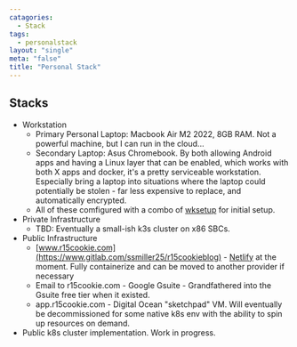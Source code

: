 ```yaml
---
catagories:
  - Stack
tags:
  - personalstack
layout: "single"
meta: "false"
title: "Personal Stack"
---
```


## Stacks

- Workstation
  - Primary Personal Laptop: Macbook Air M2 2022, 8GB RAM.  Not a powerful machine, but I can run in the cloud...
  - Secondary Laptop: Asus Chromebook.  By both allowing Android apps and having a Linux layer that can be enabled, which works with both X apps and docker, it's a pretty serviceable workstation.  Especially bring a laptop into situations where the laptop could potentially be stolen - far less expensive to replace, and automatically encrypted. 
  - All of these comfigured with a combo of [wksetup](https://github.com/ssmiller25/wksetup) for initial setup.
- Private Infrastructure
  - TBD: Eventually a small-ish k3s cluster on x86 SBCs.
- Public Infrastructure
  - [www.r15cookie.com](https://www.gitlab.com/ssmiller25/r15cookieblog) - [Netlify](https://www.netlify.com/) at the moment.  Fully containerize and can be moved to another provider if necessary
  - Email to r15cookie.com - Google Gsuite - Grandfathered into the Gsuite free tier when it existed.
  - app.r15cookie.com - Digital Ocean "sketchpad" VM.  Will eventually be decommissioned for some native k8s env with the ability to spin up resources on demand.
 - Public k8s cluster implementation.  Work in progress.
